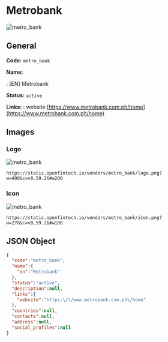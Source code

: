 
# Metrobank 
![metro_bank](https://static.openfintech.io/vendors/metro_bank/logo.png?w=400&c=v0.59.26#w200)  

## General 
 
**Code:** `metro_bank` 
 
**Name:** 
 
:	[EN] Metrobank 
 
**Status:** `active` 
 
**Links:** 
: website [https://www.metrobank.com.ph/home](https://www.metrobank.com.ph/home) 
 

## Images 

### Logo 
 
![metro_bank](https://static.openfintech.io/vendors/metro_bank/logo.png?w=400&c=v0.59.26#w200)  

```
https://static.openfintech.io/vendors/metro_bank/logo.png?w=400&c=v0.59.26#w200
```  

### Icon 
 
![metro_bank](https://static.openfintech.io/vendors/metro_bank/icon.png?w=278&c=v0.59.26#w100)  

```
https://static.openfintech.io/vendors/metro_bank/icon.png?w=278&c=v0.59.26#w100
```  

## JSON Object 

```json
{
  "code":"metro_bank",
  "name":{
    "en":"Metrobank"
  },
  "status":"active",
  "description":null,
  "links":{
    "website":"https:\/\/www.metrobank.com.ph\/home"
  },
  "countries":null,
  "contacts":null,
  "address":null,
  "social_profiles":null
}
```  

